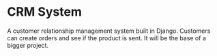 # CRM System
A customer relationship management system built in Django. Customers can create orders and see if the product is sent.
It will be the base of a bigger project.

